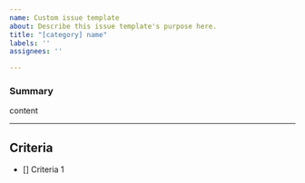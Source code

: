 ```yaml
---
name: Custom issue template
about: Describe this issue template's purpose here.
title: "[category] name"
labels: ''
assignees: ''

---
```


### Summary

content 

___

## Criteria

- [] Criteria 1
